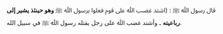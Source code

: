 قال رسول ﷲ ﷺ : (اشتد غضب ﷲ على قوم فعلوا برسول ﷲ ﷺ **وهو حينئذ يشير إلى رباعيته** ـ وأشتد غضب ﷲ على رجل يقتله رسول ﷲ ﷺ في سبيل الله.